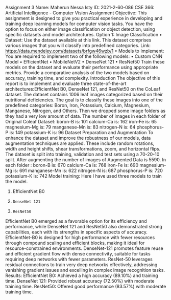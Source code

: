 Assignment 3
Name: Maherun Nessa Isty
ID: 2021-2-60-086
CSE 366: Artificial Intelligence - Computer Vision Assignment
Objective:
This assignment is designed to give you practical experience in developing and training deep
learning models for computer vision tasks. You have the option to focus on either image
classification or object detection, using specific datasets and model architectures.
Option 1: Image Classification
• Dataset: Use the dataset available at this link. This dataset comprises various images that
you will classify into predefined categories.
Link: https://data.mendeley.com/datasets/brfgw46wzb/1
• Models to Implement: You are required to implement two of the following models:
• Custom CNN Model
• EfficientNet
• MobileNetV2
• DenseNet 121
• ResNet50
Train these models on the dataset and evaluate their performance using appropriate metrics. Provide a comparative analysis of the two models based on accuracy, training time, and complexity.
Introduction
The objective of this report is to implement and evaluate three state-of-the-art architectures:EfficientNet B0, DenseNet 121, and ResNet50 on the CoLeaf dataset.
The dataset contains 1006 leaf images categorized based on their nutritional deficiencies. The goal is to classify these images into one of the predefined categories: Boron, Iron, Potassium, Calcium, Magnesium, Manganese, Nitrogen, and Others. Then we dropped some image folders as they had a very low amount of data.
The number of images in each folder of Original Coleaf Dataset:
boron-B is:  101
calcium-Ca is:  162
iron-Fe is:  65
magnesium-Mg is:  79
manganese-Mn is:  83
nitrogen-N is:  64
phosphorus-P is:  149
potassium-K is:  96
Dataset Preparation and Augmentation
To enhance the dataset and improve the robustness of our models, data augmentation techniques are applied. These include random rotations, width and height shifts, shear transformations, zoom, and horizontal flips. The dataset is split into training, validation and test sets using a 70-20-10 split.
After augmenting the number of images of Augmented Data is 5590.
In each folder :
boron-B is:  670
calcium-Ca is:  768
iron-Fe is:  690
magnesium-Mg is:  691
manganese-Mn is:  622
nitrogen-N is:  687
phosphorus-P is:  720
potassium-K is:  742
Model training:
Here I have used three models to train the model.
1. EfficientNet B0
2.     DenseNet 121
3.     ResNet50
EfficientNet B0 emerged as a favorable option for its efficiency and performance, while DenseNet 121 and ResNet50 also demonstrated strong capabilities, each with its strengths in specific aspects of accuracy.
EfficientNet-B0 is designed for high performance with fewer resources through compound scaling and efficient blocks, making it ideal for resource-constrained environments.
DenseNet-121 promotes feature reuse and efficient gradient flow with dense connectivity, suitable for tasks requiring deep networks with fewer parameters.
ResNet-50 leverages residual connections to train very deep networks effectively, addressing vanishing gradient issues and excelling in complex image recognition tasks.
Results:
EfficientNet B0: Achieved a high accuracy (89.10%) and training time.
DenseNet 121: Provided robust accuracy (72.50%) with moderate training time.
ResNet50: Offered good performance (83.57%) with moderate training time.

 
 
 


